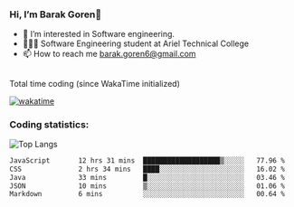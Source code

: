 ###  Hi, I’m Barak Goren👋
- 👀 I’m interested in Software engineering.
- 👨🏼‍🎓 Software Engineering student at Ariel Technical College
- 📫 How to reach me barak.goren6@gmail.com
##
Total time coding (since WakaTime initialized)

[![wakatime](https://wakatime.com/badge/user/5cc5ec80-a806-4ca2-a704-db29274e48cd.svg)](https://wakatime.com/@5cc5ec80-a806-4ca2-a704-db29274e48cd)

   
### Coding statistics:

![Top Langs](https://github-readme-stats.vercel.app/api/top-langs/?username=barakgoren&layout=compact&langs_count=30&exclude_repo=ML_learning&line_height=25)


<!--START_SECTION:waka-->

```txt
JavaScript       12 hrs 31 mins  ███████████████████▒░░░░░   77.96 %
CSS              2 hrs 34 mins   ████░░░░░░░░░░░░░░░░░░░░░   16.02 %
Java             33 mins         █░░░░░░░░░░░░░░░░░░░░░░░░   03.46 %
JSON             10 mins         ▒░░░░░░░░░░░░░░░░░░░░░░░░   01.06 %
Markdown         6 mins          ░░░░░░░░░░░░░░░░░░░░░░░░░   00.64 %
```

<!--END_SECTION:waka-->

<!---
barakgoren/barakgoren is a ✨ special ✨ repository because its `README.md` (this file) appears on your GitHub profile.
You can click the Preview link to take a look at your changes.
--->
